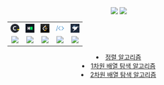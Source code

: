 <div align='center'>
    <img src="https://img.shields.io/github/languages/top/N0WST4NDUP/Algorithm.svg?color=orange&logo=java"/>
    <img src="https://img.shields.io/github/last-commit/N0WST4NDUP/Algorithm.svg?color=00e34f"/>
</div>

<table align='center'>
    <tr>
        <th align='center'><a href="./"><img src="./src/imgs/codility.png" style="height:20px"/></a></th>
        <th align='center'><a href="./"><img src="./src/imgs/hackerrank.png" style="height:20px"/></a></th>
        <th align='center'><a href="./"><img src="./src/imgs/leetcode.jpg" style="height:20px"/></a></th>
        <th align='center'><a href="./백준"><img src="./src/imgs/baekjoon.png" style="height:20px"/></a></th>
        <th align='center'><a href="./프로그래머스"><img src="./src/imgs/programmers.png" style="height:20px"/></a></th>
    </tr>
    <tr>
        <td align='center'><img src="https://img.shields.io/badge/To%20do-grey" style="height:20px"/></td>
        <td align='center'><img src="https://img.shields.io/badge/To%20do-grey" style="height:20px"/></td>
        <td align='center'><img src="https://img.shields.io/badge/To%20do-grey" style="height:20px"/></td>
        <td align='center'><img src="https://img.shields.io/badge/Pausing-d63a44" style="height:20px"/></td>
        <td align='center'><img src="https://img.shields.io/badge/Doing!-00e34f" style="height:20px"/></td>
    </tr>
</table>

<div align='center'>
    <li><a href="./Note/SortingAlgorithm/">정렬 알고리즘</a></li>
    <li><a href="./">1차원 배열 탐색 알고리즘</a></li>
    <li><a href="./">2차원 배열 탐색 알고리즘</a></li>
</div>
